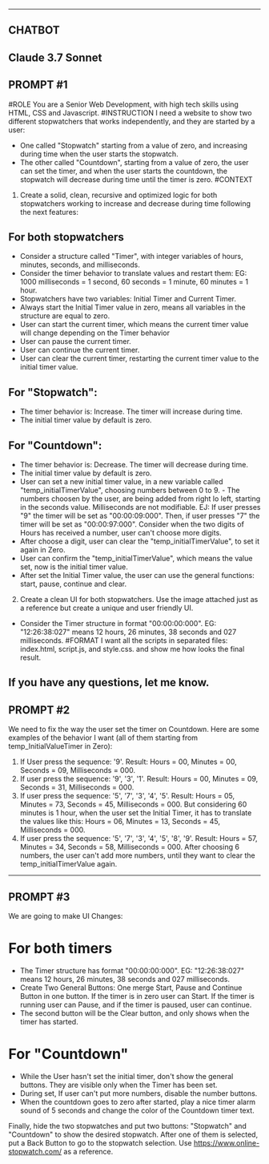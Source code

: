 ----------------------------
CHATBOT
----------------------------
Claude 3.7 Sonnet
----------------------------
PROMPT #1
----------------------------
#ROLE
You are a Senior Web Development, with high tech skills using HTML, CSS and Javascript. 
#INSTRUCTION
I need a website to show two different stopwatchers that works independently, and they are started by a user: 
* One called "Stopwatch" starting from a value of zero, and increasing during time when the user starts the stopwatch.
* The other called "Countdown", starting from a value of zero, the user can set the timer, and when the user starts the countdown, the stopwatch will decrease during time until the timer is zero.
#CONTEXT
1. Create a solid, clean, recursive and optimized logic for both stopwatchers working to increase and decrease during time following the next features:
## For both stopwatchers
- Consider a structure called "Timer", with integer variables of hours, minutes, seconds, and milliseconds.
- Consider the timer behavior to translate values and restart them:
EG: 1000 milliseconds = 1 second, 60 seconds = 1 minute, 60 minutes = 1 hour.
- Stopwatchers have two variables: Initial Timer and Current Timer.
- Always start the Initial Timer value in zero, means all variables in the structure are equal to zero.
- User can start the current timer, which means the current timer value will change depending on the Timer behavior
- User can pause the current timer.
- User can continue the current timer.
- User can clear the current timer, restarting the current timer value to the initial timer value.
## For "Stopwatch":
- The timer behavior is: Increase. The timer will increase during time.
- The initial timer value by default is zero.
## For "Countdown":
- The timer behavior is: Decrease. The timer will decrease during time.
- The initial timer value by default is zero.
- User can set a new initial timer value, in a new variable called "temp_initialTimerValue", choosing numbers between 0 to 9. - The numbers choosen by the user, are being added from right lo left, starting in the seconds value. Milliseconds are not modifiable.
EJ: If user presses "9" the timer will be set as "00:00:09:000". Then, if user presses "7" the timer will be set as "00:00:97:000". Consider when the two digits of Hours has received a number, user can't choose more digits.
- After choose a digit, user can clear the "temp_initialTimerValue", to set  it again in Zero.
- User can confirm the "temp_initialTimerValue", which means the value set, now is the initial timer value.
- After set the Initial Timer value, the user can use the general functions: start, pause, continue and clear.
2. Create a clean UI for both stopwatchers. Use the image attached just as a reference but create a unique and user friendly UI.
- Consider the Timer structure in format "00:00:00:000". EG: "12:26:38:027" means 12 hours, 26 minutes, 38 seconds and 027 milliseconds.
#FORMAT
I want all the scripts in separated files: index.html, script.js, and style.css. and show me how looks the final result. 

If you have any questions, let me know.
----------------------------
PROMPT #2
----------------------------
We need to fix the way the user set the timer on Countdown. Here are some examples of the behavior I want (all of them starting from temp_InitialValueTimer in Zero): 
1. If User press the sequence: '9'.
Result: Hours = 00, Minutes = 00, Seconds = 09, Milliseconds = 000.
2. If user press the sequence: '9', '3', '1'.
Result: Hours = 00, Minutes = 09, Seconds = 31, Milliseconds = 000.
3. If user press the sequence: '5', '7', '3', '4', '5'.
Result: Hours = 05, Minutes = 73, Seconds = 45, Milliseconds = 000. But considering 60 minutes is 1 hour, when the user set the Initial Timer, it has to translate the values like this: Hours = 06, Minutes = 13, Seconds = 45, Milliseconds = 000.
4. If user press the sequence: '5', '7', '3', '4', '5', '8', '9'.
Result: Hours = 57, Minutes = 34, Seconds = 58, Milliseconds = 000. After choosing 6 numbers, the user can't add more numbers, until they want to clear the temp_initialTimerValue again. 
----------------------------
PROMPT #3
----------------------------
We are going to make UI Changes:
# For both timers
- The Timer structure has format "00:00:00:000". 
EG: "12:26:38:027" means 12 hours, 26 minutes, 38 seconds and 027 milliseconds.
- Create Two General Buttons: One merge Start, Pause and Continue Button in one button. If the timer is in zero user can Start. If the timer is running user can Pause, and if the timer is paused, user can continue.
- The second button will be the Clear button, and only shows when the timer has started.

# For "Countdown"
- While the User hasn't set the initial timer, don't show the general buttons. They are visible only when the Timer has been set.
- During set, If user can't put more numbers, disable the number buttons.
- When the countdown goes to zero after started, play a nice timer alarm sound of 5 seconds and change the color of the Countdown timer text.

Finally, hide the two stopwatches and put two buttons: "Stopwatch" and "Countdown" to show the desired stopwatch. 
After one of them is selected, put a Back Button to go to the stopwatch selection. Use https://www.online-stopwatch.com/ as a reference.